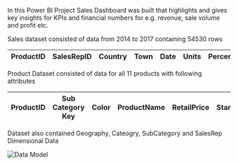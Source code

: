 In this Power BI Project Sales Dashboard was built that highlights and gives key insights for KPIs and financial numbers for e.g. revenue, sale volume and profit etc. 

Sales dataset consisted of data from 2014 to 2017 containing 54530 rows

ProductID | SalesRepID | Country | Town| Date| Units | PercentofStandardCost |  RevenueDiscount |
-----|-----|-----|-----|-----|-----|-----|-----| 

Product Dataset consisted of data for all 11 products with following attributes

ProductID| Sub Category Key |  Color |  ProductName |  RetailPrice |  StandardCost | 
-----|-----|-----|-----|-----|-----| 

Dataset also contained Geography, Cateogry, SubCategory and SalesRep Dimensional Data 

![Data Model](https://github.com/user-attachments/assets/30f63aab-fcc9-4597-aef5-fd245d05afb7)


